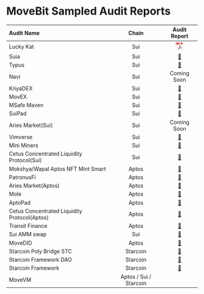 # MoveBit Sampled Audit Reports

| Audit Name                        |   Chain   |                                  Audit Report                                   |
| :----------------------------- | :---------: | :-----------------------------------------------------------------------: |
| Lucky Kat        |     Sui     |     <a href="./reports/LuckyKat-Koban-Smart-Contract-Audit-Report.pdf"><img width="20" src="./pdf.png" /></a>          |
| Suia        |     Sui     |     [📝](./reports/Suia-Smart-Contract-Audit-Report.pdf)          |
| Typus         |     Sui     |     [📝](./reports/Typus-Finance-Smart-Contract-Audit-Report.pdf)          |
| Navi        |     Sui     |     Coming Soon
| KriyaDEX        |     Sui     |     [📝](./reports/KriyaDEX-Smart-Contract-Audit-Report.pdf)          |
| MovEX        |     Sui     |     [📝](./reports/MovEx-Smart-Contract-Audit-Report.pdf)          |
| MSafe Maven        |     Sui     |     [📝](./reports/Maven-Smart-Contract-Audit-Report.pdf)          |
| SuiPad        |     Sui     |     [📝](./reports/SuiPad-Smart-Contract-Audit-Report.pdf)          |
| Aries Market(Sui)        |     Sui     |     Coming Soon
| Vimverse        |     Sui     |     [📝](./reports/Vimverse-Smart-Contract-Audit-Report.pdf)          |
| Mini Miners        |     Sui     |     [📝](./reports/Mini-Miners-Contract-Audit.pdf)          |
| Cetus Concentrated Liquidity Protocol(Sui)        |     Sui     |     [📝](./reports/Cetus-Concentrated-Liquidity-Protocol-Sui-Contract-Audit-Report.pdf)
| Mokshya/Wapal Aptos NFT Mint Smart        |     Aptos     |     [📝](./reports/Mokshya-Wapal-Aptos-NFT-Mint-Smart-Contract-Audit.pdf)          |
| PatronusFi        |     Aptos     |     [📝](./reports/PatronusFi-Contract-Audit-Report.pdf)          |
| Aries Market(Aptos)        |     Aptos     |     [📝](./reports/Aries-Market-Contracts-Audit-Report.pdf)          |
| Mole        |     Aptos     |     [📝](./reports/Mole-Aptos-Audit-Report.pdf)          |
| AptoPad        |     Aptos     |     [📝](./reports/AptoPad-Aptos-Contracts-Audit-Report.pdf)          |
| Cetus Concentrated Liquidity Protocol(Aptos)        |     Aptos     |     [📝](./reports/Cetus-Concentrated-Liquidity-Protocol-Aptos-Audit-Report.pdf)          |
| Transit Finance        |     Aptos     |     [📝](./reports/Transit-Finance-Audit-Report.pdf)          |
| Sui AMM swap        |     Sui     |     [📝](./reports/Sui-AMM-swap-Contracts-Audit-Report.pdf)          |
| MoveDID        |     Aptos     |     [📝](./reports/MoveDID-Aptos-Contracts-Audit-Report.pdf)          |
| Starcoin Poly Bridge STC        |     Starcoin     |     [📝](./reports/Starcoin-Poly-Bridge-STC-Contracts-Audit-Report.pdf)          |
| Starcoin Framework DAO        |     Starcoin     |     [📝](./reports/Starcoin-Framework-DAO-Audit-Report.pdf)          |
| Starcoin Framework        |     Starcoin     |     [📝](./reports/Starcoin-Framework-Audit-Report.pdf)          |
| MoveVM        |     Aptos / Sui / Starcoin     |             |

